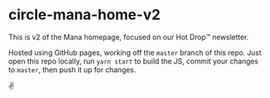 # circle-mana-home-v2
This is v2 of the Mana homepage, focused on our Hot Drop™️ newsletter.

Hosted using GitHub pages, working off the `master` branch of this repo. Just open this repo locally,
run `yarn start` to build the JS, commit your changes to `master`, then push it up for changes.

✌️
